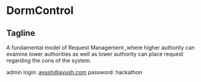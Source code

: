 # DormControl
## Tagline
A fundamental model of Request Management ,where higher authority can examine lower authorities as well as lower authority can place request regarding the cons of the system.

admin login: ayush@ayush.com
password: hackathon
